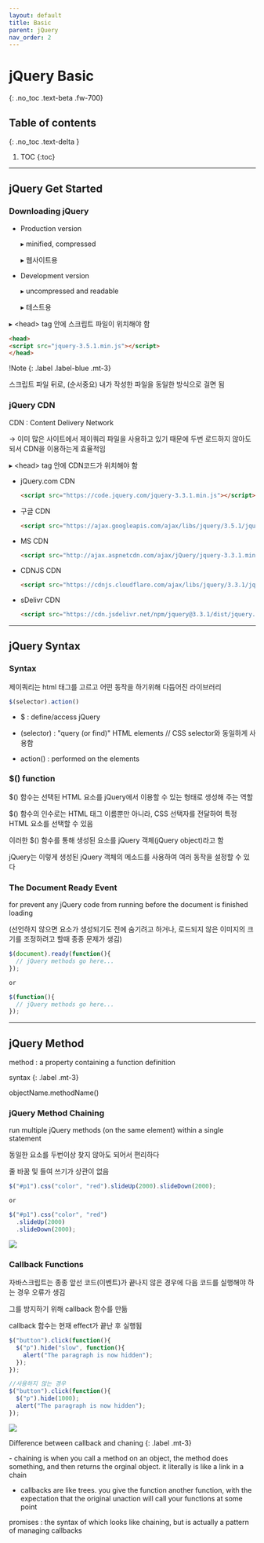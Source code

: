 ```yaml
---
layout: default
title: Basic
parent: jQuery
nav_order: 2
---
```


# jQuery Basic
{: .no_toc .text-beta .fw-700}

## Table of contents
{: .no_toc .text-delta }

1. TOC
{:toc}

---

## jQuery Get Started

### Downloading jQuery

* Production version
    
    &#9656; minified, compressed
    
    &#9656; 웹사이트용

* Development version

    &#9656; uncompressed and readable
    
    &#9656; 테스트용

&#9656; &#60;head&#62; tag 안에 스크립트 파일이 위치해야 함

```html
<head>
<script src="jquery-3.5.1.min.js"></script>
</head>
```

!Note
{: .label .label-blue .mt-3}
<div class="code-example" markdown="1">
스크립트 파일 뒤로, (순서중요) 내가 작성한 파일을 동일한 방식으로 걸면 됨

<script src="jquery-3.5.1.min.js"></script>
<script src="my_jquery_functions.js"></script>
</div>

### jQuery CDN

CDN : Content Delivery Network

&#8594; 이미 많은 사이트에서 제이쿼리 파일을 사용하고 있기 때문에 두번 로드하지 않아도 되서 CDN을 이용하는게 효율적임

&#9656; &#60;head&#62; tag 안에 CDN코드가 위치해야 함

* jQuery.com CDN

    ```html
    <script src="https://code.jquery.com/jquery-3.3.1.min.js"></script>
    ```

* 구글 CDN

    ```html
    <script src="https://ajax.googleapis.com/ajax/libs/jquery/3.5.1/jquery.min.js"></script>
    ```

* MS CDN

    ```html
    <script src="http://ajax.aspnetcdn.com/ajax/jQuery/jquery-3.3.1.min.js"></script>
    ```

* CDNJS CDN

    ```html
    <script src="https://cdnjs.cloudflare.com/ajax/libs/jquery/3.3.1/jquery.min.js"></script>
    ```

* sDelivr CDN

    ```html
    <script src="https://cdn.jsdelivr.net/npm/jquery@3.3.1/dist/jquery.min.js"></script>
    ```

---

## jQuery Syntax

### Syntax

제이쿼리는 html 태그를 고르고 어떤 동작을 하기위해 다듬어진 라이브러리

```js
$(selector).action()
```

* $ : define/access jQuery

* (selector) : "query (or find)" HTML elements // CSS selector와 동일하게 사용함

* action() : performed on the elements

### $() function

$() 함수는 선택된 HTML 요소를 jQuery에서 이용할 수 있는 형태로 생성해 주는 역할

$() 함수의 인수로는 HTML 태그 이름뿐만 아니라, CSS 선택자를 전달하여 특정 HTML 요소를 선택할 수 있음

이러한 $() 함수를 통해 생성된 요소를 jQuery 객체(jQuery object)라고 함

jQuery는 이렇게 생성된 jQuery 객체의 메소드를 사용하여 여러 동작을 설정할 수 있다

### The Document Ready Event

for prevent any jQuery code from running before the document is finished loading

(선언하지 않으면 요소가 생성되기도 전에 숨기려고 하거나, 로드되지 않은 이미지의 크기를 조정하려고 할때 종종 문제가 생김)

```js
$(document).ready(function(){
  // jQuery methods go here...
});

or

$(function(){
  // jQuery methods go here...
});
```

---

## jQuery Method

method : a property containing a function definition

syntax
{: .label .mt-3}
<div class="code-example" markdown="1">
objectName.methodName()
</div>

### jQuery Method Chaining

run multiple jQuery methods (on the same element) within a single statement

동일한 요소를 두번이상 찾지 않아도 되어서 편리하다

줄 바꿈 및 들여 쓰기가 상관이 없음

```js
$("#p1").css("color", "red").slideUp(2000).slideDown(2000);

or

$("#p1").css("color", "red")
  .slideUp(2000)
  .slideDown(2000);
```

![](https://gekdev.github.io/assets/images/callback.JPG)

### Callback Functions

자바스크립트는 종종 앞선 코드(이벤트)가 끝나지 않은 경우에 다음 코드를 실행해야 하는 경우 오류가 생김

그를 방지하기 위해 callback 함수를 만듦

callback 함수는 현재 effect가 끝난 후 실행됨

```js
$("button").click(function(){
  $("p").hide("slow", function(){
    alert("The paragraph is now hidden");
  });
});

//사용하지 않는 경우
$("button").click(function(){
  $("p").hide(1000);
  alert("The paragraph is now hidden");
});
```

![](https://gekdev.github.io/assets/images/chaning.JPG)

Difference between callback and chaning
{: .label .mt-3}
<div class="code-example" markdown="1">
- chaining is when you call a method on an object, the method does something, and then returns the orginal object. it literally is like a link in a chain

- callbacks are like trees. you give the function another function, with the expectation that the original unaction will call your functions at some point

promises : the syntax of which looks like chaining, but is actually a pattern of managing callbacks
</div>
